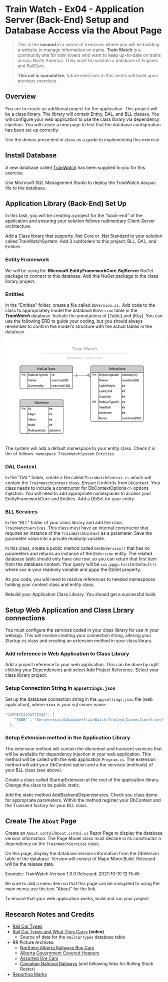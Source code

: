 # Train Watch - Ex04 - Application Server (Back-End) Setup and Database Access via the About Page

> This is the **second** in a series of exercises where you will be building a website to manage information on trains. **Train Watch** is a community site for train lovers who want to keep up-to-date on trains across North America. They want to maintain a database of Engines and RailCars.
>
> **This set is cumulative**; future exercises in this series will build upon previous exercises.

## Overview

You are to create an additional project for the application. This project will be a class library. The library will contain Entity, DAL, and BLL classes. You will configure your web application to use the class library via dependency injection. You will  create a new page to test that the database configuration has been set up correctly.

Use the demos presented in class as a guide to implementing this exercise.
## Install Database

A new database called [TrainWatch](./TrainWatch.dacpac) has been supplied to you for this exercise. 

Use Microsoft SQL Management Studio to deploy the TrainWatch.dacpac file to the database.

## Application Library (Back-End) Set Up

In this task, you will be creating a project for the "back-end" of the application and ensuring your solution follows rudimentary Client-Server architecture.

Add a Class library that supports .Net Core or .Net Standard to your solution called TrainWatchSystem. Add 3 subfolders to this project: BLL, DAL, and Entities.

### Entity Framework

We will be using the **Microsoft.EntityFrameworkCore.SqlServer** NuGet package to connect to this database. Add this NuGet package to the class library project.

### Entities

In the "Entities" folder, create a file called `DbVersion.cs.` Add code to the class to appropriately model the database `DbVersion` table in the ***TrainWatch*** database. Include the annotations of [Table] and [Key]. You can use the following ERD to guide your coding, but you should always remember to confirm the model's structure with the actual tables in the database.

![ERD](./TrainWatch.png)

The system will add a default namespace to your entity class. Check it is the of follows:  `namespace TrainWatchSystem.Entities`. 

### DAL Context

In the "DAL" folder, create a file called `TrainWatchContext.cs` which will contain the `TrainWatchContext` class. Ensure it inherits from `DbContext`. Your class needs to include a constructor for DbContextOptions<> options injection. You will need to add appropriate namespaces to access your EntityFrameworkCore and Entities. Add a DbSet for your entity.

### BLL Services

In the "BLL" folder of your class library and add the class `TrainWatchServices`. This class must have an internal constructor that requires an instance of the `TrainWatchContext` as a parameter. Save the parameter value into a private readonly variable. 

In this class, create a public method called `GetDbVersion()` that has no parameters and returns an instance of the `DbVersion` entity. The related database table should only have one row, so you can return that first item from the database context. Your query will be `xxx.pppp.FirstOrDefault()` where xxx is your readonly variable and pppp the DbSet property.

As you code, you will need to resolve references to needed namespaces holding your context class and entity class.

Rebuild your Application Class Library. You should get a successful build

## Setup Web Application and Class Lbrary connections

You must configure the services coded in your class library for use in your webapp. This will involve creating your connection string, altering your Startup.cs class and creating an extension method in your class library.

### Add reference in Web Application to Class Library

Add a project reference to your web application. This can be done by right clicking your Dependencies and select Add Project Reference. Select your class library project.

### Setup Connection String In `appsettings.json` 

Set up the database connection string in the `appsettings.json` file (web application), where xxxx is your sql server name.:

```csharp
"ConnectionStrings": {
    "TWDB" : "Server=xxxx;Database=TrainWatch;Trusted_Connection=true;MultipleActiveResultSets=true"
  },
```
### Setup Extension method in the Application Library

The extension method will contain the dbcontext and transient services that will be available for dependency injection in your web application. This method will be called with the web application `Program.cs`. The extension method will add your DbContext option and a the services (methods) of your BLL class (see above).

Create a class called StartupExtension at the root of the application library. Change the class to be public static. 

Add the static method AddBackendDependencies. Check you class demo for appropriate parameters. Within the method register your DbContext and the Transient factory for your BLL class. 

## Create The `About` Page

Create an `About.cshtml`/`About.cshtml.cs` Razor Page to display the database version information. The Page Model class must declare in its constructor a dependency on the `TrainWatchServices` class. 

On this page, display the database version information from the DbVersion table of the database. Version will consist of Major.Minor.Build. Released will be the release date.

Example:   TrainWatch Verison 1.0.0  Released: 2021-10-10 12:15:45

Be sure to add a menu item so that this page can be navigated to using the main menu; use the text "About" for the link.

To ensure that your web application works, build and run your project.


## Research Notes and Credits

- [Rail Car Types](https://www.up.com/customers/track-record/tr181121_rail_car_types.htm)
- [Rail Car Types and What They Carry](https://youtu.be/ARr-LJCj2tg) **(video)**
  - Source of data for the `RailCarTypes` database table
- RR Picture Archives:
  - [Northern Alberta Railways Box Cars](http://www.rrpicturearchives.net/rsList.aspx?id=NAR&cid=2)
  - [Alberta Government Covered Hoppers](http://www.rrpicturearchives.net/rsList.aspx?id=ALNX&cid=4)
  - [Assorted Ore Cars](http://www.rrpicturearchives.net/rsList.aspx?cid=32)
  - [Canadian National Railways](http://www.rrpicturearchives.net/Railroad.aspx?id=CN) (and following links for Rolling Stock Roster)
- [Reporting Marks](https://en.wikipedia.org/wiki/List_of_reporting_marks:_C)
